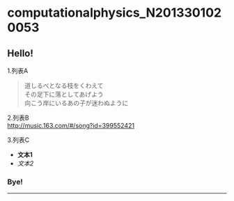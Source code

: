 # computationalphysics_N2013301020053
## Hello!
1.列表A
 > 道しるべとなる枝をくわえて  
その足下に落としてあげよう  
向こう岸にいるあの子が迷わぬように

2.列表B  
http://music.163.com/#/song?id=399552421

3.列表C  
* **文本1**  
* *文本2*  

### Bye!

***


